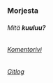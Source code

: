 ### Morjesta

###### *Mitä* **kuuluu?**

###### [Komentorivi](https://github.com/AapoTuulentie/ot-harjoitustyo/blob/master/laskarit/viikko1/gitlog.txt)
###### [Gitlog](ot-harjoitustyo/laskarit/viikko1/gitlog.txt)
